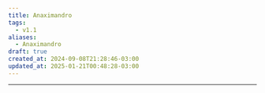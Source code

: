 ```yaml
---
title: Anaximandro
tags:
  - v1.1
aliases:
  - Anaximandro
draft: true
created_at: 2024-09-08T21:28:46-03:00
updated_at: 2025-01-21T00:48:28-03:00
---
```



---

